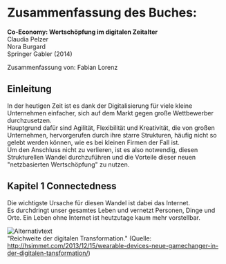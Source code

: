 # Zusammenfassung des Buches: 
**Co-Economy: Wertschöpfung im digitalen Zeitalter**  
Claudia Pelzer  
Nora Burgard  
Springer Gabler (2014)

Zusammenfassung von: Fabian Lorenz  
## Einleitung
In der heutigen Zeit ist es dank der Digitalisierung für viele kleine Unternehmen einfacher, sich auf dem Markt gegen große Wettbewerber durchzusetzen.  
Hauptgrund dafür sind Agilität, Flexibilität und Kreativität, die von großen Unternehmen, hervorgerufen durch ihre starre Strukturen, häufig nicht so gelebt werden können, wie es bei kleinen Firmen der Fall ist.  
Um den Anschluss nicht zu verlieren, ist es also notwendig, diesen Strukturellen Wandel durchzuführen und die Vorteile dieser neuen "netzbasierten Wertschöpfung" zu nutzen.
## Kapitel 1 Connectedness  
Die wichtigste Ursache für diesen Wandel ist dabei das Internet.  
Es durchdringt unser gesamtes Leben und vernetzt Personen, Dinge und Orte. Ein Leben ohne Internet ist heutzutage kaum mehr vorstellbar.  

![Alternativtext](https://heikesimmet.files.wordpress.com/2013/12/reichweite-der-digitalen-transformation.jpg)  
"Reichweite der digitalen Transformation." (Quelle: http://hsimmet.com/2013/12/15/wearable-devices-neue-gamechanger-in-der-digitalen-tansformation/)  

